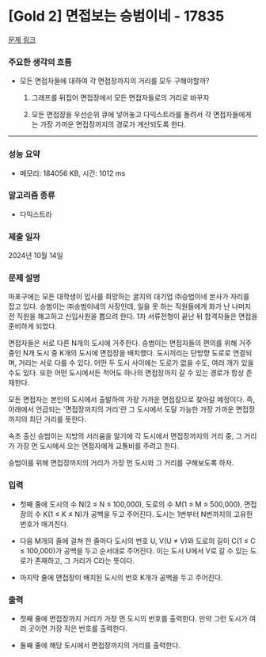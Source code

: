# [Gold 2] 면접보는 승범이네 - 17835 

[문제 링크](https://www.acmicpc.net/problem/17835) 

### 주요한 생각의 흐름

- 모든 면접자들에 대하여 각 면접장까지의 거리를 모두 구해야할까?

	1. 그래프를 뒤집어 면접장에서 모든 면접자들로의 거리로 바꾸자

	2. 모든 면접장을 우선순위 큐에 넣어놓고 다익스트라를 돌려서 각 면접자들에게는 가장 가까운 면접장까지의 경로가 계산되도록 한다.

---

### 성능 요약

- 메모리: 184056 KB, 시간: 1012 ms

### 알고리즘 종류

- 다익스트라

### 제출 일자

2024년 10월 14일

### 문제 설명

마포구에는 모든 대학생이 입사를 희망하는 굴지의 대기업 ㈜승범이네 본사가 자리를 잡고 있다. 승범이는 ㈜승범이네의 사장인데, 일을 못 하는 직원들에게 화가 난 나머지 전 직원을 해고하고 신입사원을 뽑으려 한다. 1차 서류전형이 끝난 뒤 합격자들은 면접을 준비하게 되었다.

면접자들은 서로 다른 N개의 도시에 거주한다. 승범이는 면접자들의 편의를 위해 거주 중인 N개 도시 중 K개의 도시에 면접장을 배치했다. 도시끼리는 단방향 도로로 연결되며, 거리는 서로 다를 수 있다. 어떤 두 도시 사이에는 도로가 없을 수도, 여러 개가 있을 수도 있다. 또한 어떤 도시에서든 적어도 하나의 면접장까지 갈 수 있는 경로가 항상 존재한다.

모든 면접자는 본인의 도시에서 출발하여 가장 가까운 면접장으로 찾아갈 예정이다. 즉, 아래에서 언급되는 '면접장까지의 거리'란 그 도시에서 도달 가능한 가장 가까운 면접장까지의 최단 거리를 뜻한다.

속초 출신 승범이는 지방의 서러움을 알기에 각 도시에서 면접장까지의 거리 중, 그 거리가 가장 먼 도시에서 오는 면접자에게 교통비를 주려고 한다.

승범이를 위해 면접장까지의 거리가 가장 먼 도시와 그 거리를 구해보도록 하자.

### 입력 

- 첫째 줄에 도시의 수 N(2 ≤ N ≤ 100,000), 도로의 수 M(1 ≤ M ≤ 500,000), 면접장의 수 K(1 ≤ K ≤ N)가 공백을 두고 주어진다. 도시는 1번부터 N번까지의 고유한 번호가 매겨진다.

- 다음 M개의 줄에 걸쳐 한 줄마다 도시의 번호 U, V(U ≠ V)와 도로의 길이 C(1 ≤ C ≤ 100,000)가 공백을 두고 순서대로 주어진다. 이는 도시 U에서 V로 갈 수 있는 도로가 존재하고, 그 거리가 C라는 뜻이다.

- 마지막 줄에 면접장이 배치된 도시의 번호 K개가 공백을 두고 주어진다.

### 출력 

- 첫째 줄에 면접장까지 거리가 가장 먼 도시의 번호를 출력한다. 만약 그런 도시가 여러 곳이면 가장 작은 번호를 출력한다.

- 둘째 줄에 해당 도시에서 면접장까지의 거리를 출력한다.


